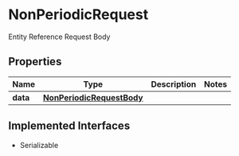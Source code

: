

# NonPeriodicRequest

Entity Reference Request Body

## Properties

Name | Type | Description | Notes
------------ | ------------- | ------------- | -------------
**data** | [**NonPeriodicRequestBody**](NonPeriodicRequestBody.md) |  | 


## Implemented Interfaces

* Serializable


